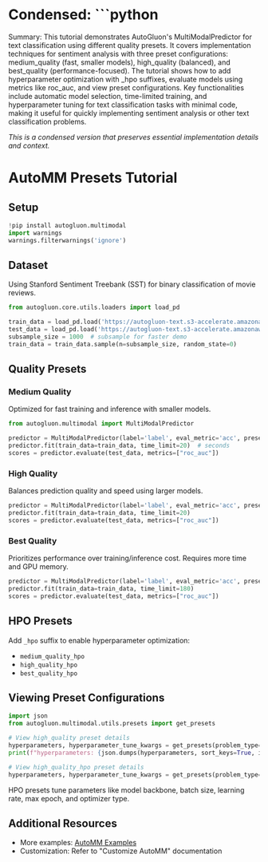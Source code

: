 # Condensed: ```python

Summary: This tutorial demonstrates AutoGluon's MultiModalPredictor for text classification using different quality presets. It covers implementation techniques for sentiment analysis with three preset configurations: medium_quality (fast, smaller models), high_quality (balanced), and best_quality (performance-focused). The tutorial shows how to add hyperparameter optimization with _hpo suffixes, evaluate models using metrics like roc_auc, and view preset configurations. Key functionalities include automatic model selection, time-limited training, and hyperparameter tuning for text classification tasks with minimal code, making it useful for quickly implementing sentiment analysis or other text classification problems.

*This is a condensed version that preserves essential implementation details and context.*

# AutoMM Presets Tutorial

## Setup
```python
!pip install autogluon.multimodal
import warnings
warnings.filterwarnings('ignore')
```

## Dataset
Using Stanford Sentiment Treebank (SST) for binary classification of movie reviews.

```python
from autogluon.core.utils.loaders import load_pd

train_data = load_pd.load('https://autogluon-text.s3-accelerate.amazonaws.com/glue/sst/train.parquet')
test_data = load_pd.load('https://autogluon-text.s3-accelerate.amazonaws.com/glue/sst/dev.parquet')
subsample_size = 1000  # subsample for faster demo
train_data = train_data.sample(n=subsample_size, random_state=0)
```

## Quality Presets

### Medium Quality
Optimized for fast training and inference with smaller models.

```python
from autogluon.multimodal import MultiModalPredictor

predictor = MultiModalPredictor(label='label', eval_metric='acc', presets="medium_quality")
predictor.fit(train_data=train_data, time_limit=20)  # seconds
scores = predictor.evaluate(test_data, metrics=["roc_auc"])
```

### High Quality
Balances prediction quality and speed using larger models.

```python
predictor = MultiModalPredictor(label='label', eval_metric='acc', presets="high_quality")
predictor.fit(train_data=train_data, time_limit=20)
scores = predictor.evaluate(test_data, metrics=["roc_auc"])
```

### Best Quality
Prioritizes performance over training/inference cost. Requires more time and GPU memory.

```python
predictor = MultiModalPredictor(label='label', eval_metric='acc', presets="best_quality")
predictor.fit(train_data=train_data, time_limit=180)
scores = predictor.evaluate(test_data, metrics=["roc_auc"])
```

## HPO Presets
Add `_hpo` suffix to enable hyperparameter optimization:
- `medium_quality_hpo`
- `high_quality_hpo`
- `best_quality_hpo`

## Viewing Preset Configurations
```python
import json
from autogluon.multimodal.utils.presets import get_presets

# View high_quality preset details
hyperparameters, hyperparameter_tune_kwargs = get_presets(problem_type="default", presets="high_quality")
print(f"hyperparameters: {json.dumps(hyperparameters, sort_keys=True, indent=4)}")

# View high_quality_hpo preset details
hyperparameters, hyperparameter_tune_kwargs = get_presets(problem_type="default", presets="high_quality_hpo")
```

HPO presets tune parameters like model backbone, batch size, learning rate, max epoch, and optimizer type.

## Additional Resources
- More examples: [AutoMM Examples](https://github.com/autogluon/autogluon/tree/master/examples/automm)
- Customization: Refer to "Customize AutoMM" documentation